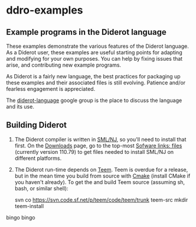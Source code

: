 # ddro-examples

## Example programs in the Diderot language

These examples demonstrate the various features of the Diderot language.
As a Diderot user, these examples are useful starting points for adapting and modifying for your
own purposes. You can help by fixing issues that arise, and contributing new example programs.

As Diderot is a fairly new language, the best practices for packaging up these examples and their
associated files is still evolving.  Patience and/or fearless engagement is appreciated.

The [diderot-language](https://goo.gl/kXpxhV) google group is the place to
discuss the language and its use.

## Building Diderot

1. The Diderot compiler is written in [SML/NJ](http://smlnj.org), so you'll
need to install that first.  On the [Downloads](http://smlnj.org/dist/working/index.html)
page, go to the top-most [Sofware links: files](http://smlnj.org/dist/working/110.79/index.html)
 (currently version 110.79) to get files needed to install SML/NJ on different platforms.

2. The Diderot run-time depends on [Teem](http://teem.sourceforge.net).
Teem is overdue for a release, but in the mean time you build from source
with [Cmake](https://cmake.org) (install CMake if you haven't already).  To get
the and build Teem source (assuming sh, bash, or similar shell):

	svn co https://svn.code.sf.net/p/teem/code/teem/trunk teem-src mkdir
	teem-install

bingo bingo
